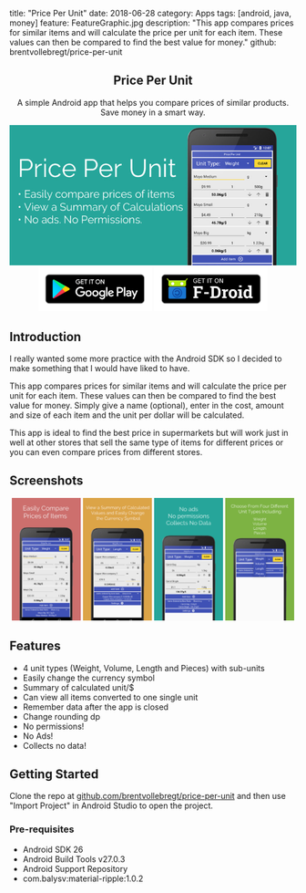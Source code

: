 title: "Price Per Unit"
date: 2018-06-28
category: Apps
tags: [android, java, money]
feature: FeatureGraphic.jpg
description: "This app compares prices for similar items and will calculate the price per unit for each item. These values can then be compared to find the best value for money."
github: brentvollebregt/price-per-unit

<h2 align="center">Price Per Unit</h2>
<p align="center">A simple Android app that helps you compare prices of similar products. Save money in a smart way.</p>

<div align="center">
    <img src="/posts/price-per-unit/FeatureGraphic.jpg" alt="Header Image">
</div>

<div align="center">
    <a href="https://play.google.com/store/apps/details?id=net.nitratine.priceperunit"><img src="/posts/price-per-unit/get-it-on-google-play.png" alt="Get it on Google Play" style="max-width: 200px; display: inline"></a>
    <a href="https://f-droid.org/en/packages/net.nitratine.priceperunit/"><img src="/posts/price-per-unit/get-it-on-f-droid.png" alt="Get it on F-Droid" style="max-width: 200px; display: inline"></a>
</div>

## Introduction
I really wanted some more practice with the Android SDK so I decided to make something that I would have liked to have.

This app compares prices for similar items and will calculate the price per unit for each item. These values can then be compared to find the best value for money. Simply give a name (optional), enter in the cost, amount and size of each item and the unit per dollar will be calculated.

This app is ideal to find the best price in supermarkets but will work just in well at other stores that sell the same type of items for different prices or you can even compare prices from different stores.

## Screenshots

<div style="text-align: center" class="mb-3">
    <img style="width: 24%; display: inline;" src="/posts/price-per-unit/Gallery1.jpg" alt="Gallery Item 1">
	<img style="width: 24%; display: inline;" src="/posts/price-per-unit/Gallery2.jpg" alt="Gallery Item 2">
	<img style="width: 24%; display: inline;" src="/posts/price-per-unit/Gallery3.jpg" alt="Gallery Item 3">
	<img style="width: 24%; display: inline;" src="/posts/price-per-unit/Gallery4.jpg" alt="Gallery Item 4">
</div>

## Features
- 4 unit types (Weight, Volume, Length and Pieces) with sub-units
- Easily change the currency symbol
- Summary of calculated unit/$
- Can view all items converted to one single unit
- Remember data after the app is closed
- Change rounding dp
- No permissions!
- No Ads!
- Collects no data!

## Getting Started
Clone the repo at [github.com/brentvollebregt/price-per-unit](https://github.com/brentvollebregt/price-per-unit) and then use "Import Project" in Android Studio to open the project.

### Pre-requisites
- Android SDK 26
- Android Build Tools v27.0.3
- Android Support Repository
- com.balysv:material-ripple:1.0.2
